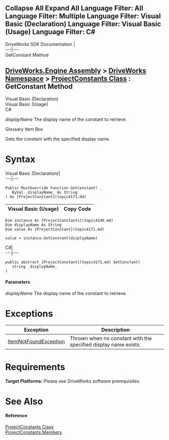 Collapse All Expand All Language Filter: All  Language Filter: Multiple  Language Filter: Visual Basic (Declaration) Language Filter: Visual Basic (Usage) Language Filter: C#  
---  
DriveWorks SDK Documentation  |   
---|---  
GetConstant Method   
  
[DriveWorks.Engine Assembly](topic2156.md) > [DriveWorks Namespace](topic2159.md) > [ProjectConstants Class](topic4246.md) : GetConstant Method  
---  
  
Visual Basic (Declaration)    
Visual Basic (Usage)    
C# 

_displayName_
    The display name of the constant to retrieve.

Glossary Item Box

Gets the constant with the specified display name. 

# Syntax

Visual Basic (Declaration)|   
---|---  
      
    
    Public MustOverride Function GetConstant( _
       ByVal _displayName_ As String _
    ) As [ProjectConstant](topic4171.md)  
  
Visual Basic (Usage)| Copy Code  
---|---  
      
    
    Dim instance As [ProjectConstants](topic4246.md)
    Dim displayName As String
    Dim value As [ProjectConstant](topic4171.md)
     
    value = instance.GetConstant(displayName)  
  
C#|   
---|---  
      
    
    public abstract [ProjectConstant](topic4171.md) GetConstant( 
       string _displayName_
    )  
  
#### Parameters

 _displayName_
    The display name of the constant to retrieve.

# Exceptions

Exception| Description  
---|---  
[ItemNotFoundException](topic3571.md)| Thrown when no constant with the specified display name exists.  
  
# Requirements

**Target Platforms:** Please see DriveWorks software prerequisites.

# See Also

#### Reference

[ProjectConstants Class](topic4246.md)   
[ProjectConstants Members](topic4247.md)


